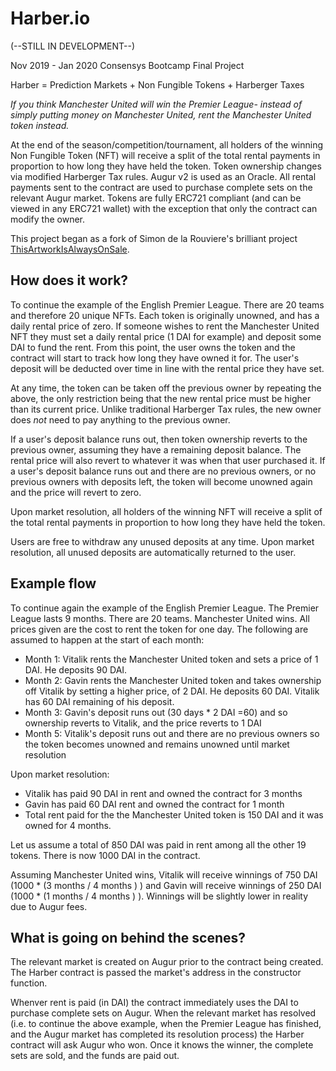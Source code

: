 # Harber.io

(--STILL IN DEVELOPMENT--)

Nov 2019 - Jan 2020 Consensys Bootcamp Final Project

Harber = Prediction Markets + Non Fungible Tokens + Harberger Taxes

*If you think Manchester United will win the Premier League- instead of simply putting money on Manchester United, rent the Manchester United token instead.*

At the end of the season/competition/tournament, all holders of the winning Non Fungible Token (NFT) will receive a split of the total rental payments in proportion to how long they have held the token. Token ownership changes via modified Harberger Tax rules. Augur v2 is used as an Oracle. All rental payments sent to the contract are used to purchase complete sets on the relevant Augur market. Tokens are fully ERC721 compliant (and can be viewed in any ERC721 wallet) with the exception that only the contract can modify the owner. 

This project began as a fork of Simon de la Rouviere's brilliant project [ThisArtworkIsAlwaysOnSale](https://thisartworkisalwaysonsale.com/).

## How does it work?

To continue the example of the English Premier League. There are 20 teams and therefore 20 unique NFTs. Each token is originally unowned, and has a daily rental price of zero. If someone wishes to rent the Manchester United NFT they must set a daily rental price (1 DAI for example) and deposit some DAI to fund the rent. From this point, the user owns the token and the contract will start to track how long they have owned it for. The user's deposit will be deducted over time in line with the rental price they have set. 

At any time, the token can be taken off the previous owner by repeating the above, the only restriction being that the new rental price must be higher than its current price. Unlike traditional Harberger Tax rules, the new owner does *not* need to pay anything to the previous owner. 

If a user's deposit balance runs out, then token ownership reverts to the previous owner, assuming they have a remaining deposit balance. The rental price will also revert to whatever it was when that user purchased it. If a user's deposit balance runs out and there are no previous owners, or no previous owners with deposits left, the token will become unowned again and the price will revert to zero. 

Upon market resolution, all holders of the winning NFT will receive a split of the total rental payments in proportion to how long they have held the token. 

Users are free to withdraw any unused deposits at any time. Upon market resolution, all unused deposits are automatically returned to the user. 

## Example flow

To continue again the example of the English Premier League. The Premier League lasts 9 months. There are 20 teams. Manchester United wins. All prices given are the cost to rent the token for one day. The following are assumed to happen at the start of each month:

* Month 1: Vitalik rents the Manchester United token and sets a price of 1 DAI. He deposits 90 DAI. 
* Month 2: Gavin rents the Manchester United token and takes ownership off Vitalik by setting a higher price, of 2 DAI. He deposits 60 DAI. Vitalik has 60 DAI remaining of his deposit. 
* Month 3: Gavin's deposit runs out (30 days * 2 DAI =60) and so ownership reverts to Vitalik, and the price reverts to 1 DAI
* Month 5: Vitalik's deposit runs out and there are no previous owners so the token becomes unowned and remains unowned until market resolution

Upon market resolution:
* Vitalik has paid 90 DAI in rent and owned the contract for 3 months
* Gavin has paid 60 DAI rent and owned the contract for 1 month
* Total rent paid for the the Manchester United token is 150 DAI and it was owned for 4 months.

Let us assume a total of 850 DAI was paid in rent among all the other 19 tokens. There is now 1000 DAI in the contract. 

Assuming Manchester United wins, Vitalik will receive winnings of 750 DAI (1000 * (3 months / 4 months ) ) and Gavin will receive winnings of 250 DAI (1000 * (1 months / 4 months ) ). Winnings will be slightly lower in reality due to Augur fees. 

## What is going on behind the scenes?

The relevant market is created on Augur prior to the contract being created. The Harber contract is passed the market's address in the constructor function. 

Whenver rent is paid (in DAI) the contract immediately uses the DAI to purchase complete sets on Augur. When the relevant market has resolved (i.e. to continue the above example, when the Premier League has finished, and the Augur market has completed its resolution process) the Harber contract will ask Augur who won. Once it knows the winner, the complete sets are sold, and the funds are paid out. 
